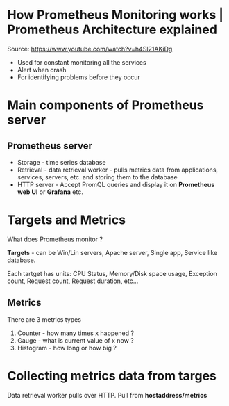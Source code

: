 
# How Prometheus Monitoring works | Prometheus Architecture explained

Source: https://www.youtube.com/watch?v=h4Sl21AKiDg

* Used for constant monitoring all the services
* Alert when crash
* For identifying problems before they occur

# Main components of Prometheus server

## Prometheus server
* Storage - time series database
* Retrieval - data retrieval worker - pulls metrics data from applications, services, servers, etc. and storing them to the database
* HTTP server - Accept PromQL queries and display it on **Prometheus web UI** or **Grafana** etc.

# Targets and Metrics

What does Prometheus monitor ?

**Targets** - can be Win/Lin servers, Apache server, Single app, Service like database.

Each tartget has units: CPU Status, Memory/Disk space usage, Exception count, Request count, Request duration, etc...

## Metrics
There are 3 metrics types

1. Counter - how many times x happened ?
2. Gauge - what is current value of x now ?
3. Histogram - how long or how big ?

# Collecting metrics data from targes

Data retrieval worker pulls over HTTP. Pull from **hostaddress/metrics**
